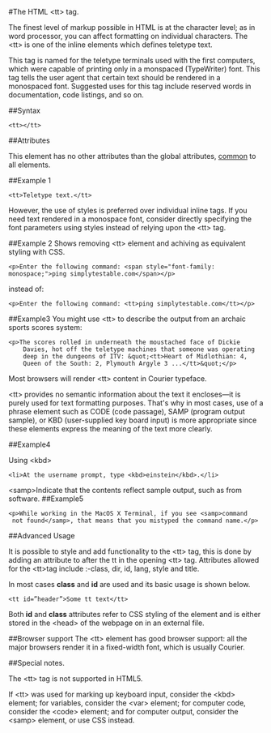 #The HTML \<tt> tag.

The finest level of markup possible in HTML is at the character level; as in word processor, you can affect formatting on individual characters. The \<tt> is one of the inline elements which defines teletype text.

This tag is named for the teletype terminals used with the first computers, which were capable of printing only in a monspaced (TypeWriter) font. This tag tells the user agent that certain text should be rendered in a monospaced font. Suggested uses for this tag include reserved words in documentation, code listings, and so on. 

##Syntax
```
<tt></tt>
```
##Attributes

This element has no other attributes than the global attributes, [common](https://developer.mozilla.org/en-US/docs/Web/HTML/global_attributes) to all elements.

##Example 1
```
<tt>Teletype text.</tt>
```

However, the use of styles is preferred over individual inline tags. If you need text rendered in a monospace font, consider directly specifying the font parameters using styles instead of relying upon the \<tt> tag.


##Example 2
Shows removing \<tt> element and achiving as equivalent styling with CSS.

```
<p>Enter the following command: <span style="font-family: monospace;">ping simplytestable.com</span></p>
```
instead of:

```
<p>Enter the following command: <tt>ping simplytestable.com</tt></p>

```

##Example3
You might use \<tt> to describe the output from an archaic sports scores system:

```
<p>The scores rolled in underneath the moustached face of Dickie
    Davies, hot off the teletype machines that someone was operating
    deep in the dungeons of ITV: &quot;<tt>Heart of Midlothian: 4,
    Queen of the South: 2, Plymouth Argyle 3 ...</tt>&quot;</p>
```

Most browsers will render \<tt> content in Courier typeface.

\<tt> provides no semantic information about the text it encloses—it is purely used for text formatting purposes. 
That's why in most cases, use of a phrase element such as CODE (code passage), SAMP (program output sample), or KBD (user-supplied key board input) is more appropriate since these elements express the meaning of the text more clearly.

##Example4

Using \<kbd>
```
<li>At the username prompt, type <kbd>einstein</kbd>.</li>
```

\<samp>Indicate that the contents reflect sample output, such as from software.
##Example5  

```
<p>While working in the MacOS X Terminal, if you see <samp>command
 not found</samp>, that means that you mistyped the command name.</p>
``` 
##Advanced Usage

It is possible to style and add functionality to the \<tt> tag, this is done by adding an attribute to after the tt in the opening \<tt> tag.
Attributes allowed for the \<tt>tag include :-class, dir, id, lang, style and title.

In most cases **class** and **id** are used and its basic usage is shown below.

```
<tt id=”header”>Some tt text</tt>

```
Both **id** and **class** attributes refer to CSS styling of the element and is either stored in the \<head> of the webpage on in an external file.

##Browser support
 The \<tt> element has good browser support: all the major browsers render it in a fixed-width font, which is usually Courier.

 
##Special notes.
 
The \<tt> tag is not supported in HTML5.

If \<tt> was used for marking up keyboard input, consider the \<kbd> element; for variables, consider the \<var> element; for computer code, consider the \<code> element; and for computer output, consider the \<samp> element, or use CSS instead.





